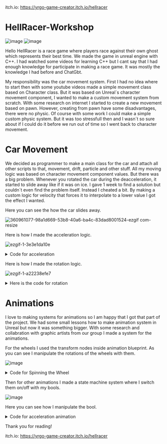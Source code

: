 itch.io: https://yrgo-game-creator.itch.io/hellracer

# HellRacer-Workshop
![image](https://github.com/user-attachments/assets/5107e2eb-72b2-4d48-b820-dae4a683f4fa)
![image](https://github.com/user-attachments/assets/0bdfd15f-4b56-423c-9e26-44cf783dde0b)


Hello HellRacer is a race game where players race against their own ghost which represents their best time. 
We made the game in unreal engine with C++. I had watched some videos for learning C++ but I cant say that I had enough knowledge for participate in making a race game. It was mostly the knowledge I had before and ChatGbt.



My responsibility was the car movement system. First I had no idea where to start then with some youtube videos made a simple movement class based on Character class. But it was based on Unreal´s character movement component, I wanted to make a custom movement system from scratch. With some research on internet I started to create a new movement based on pawn. However, creating from pawn have some disadvantages, there were no physic. Of course with some work I could make a simple custom physic system. But it was too stressfull then and I wasn´t so sure about if I could do it before we run out of time so I went back to character movement. 

# Car Movement

We decided as programmer to make a main class for the car and attach all other scripts to that, movement, drift, particle and other stuff. All my moving logic was based on character movement component values. But there was a big problem. Whenever you rotated the car during the deacceleration, it started to slide away like if it was on ice. I gave 1 week to find a solution but couldn´t even find the problem itself. Instead I cheated a bit. By making a custom logic for velocity that forces it to interpolate to a lower value I got the effect I wanted. 


Here you can see the how the car slides away.

![360961077-98a1d669-53b8-40a6-ba4c-83dad8001524-ezgif com-resize](https://github.com/user-attachments/assets/d064b83a-e05b-4b44-a81c-a9b9fbcb18d0)



Here is how I made the acceleration logic.

![ezgif-1-3e3e1da10e](https://github.com/user-attachments/assets/690f94ba-5148-409c-a2b9-4c8dd5212e1d)


<details>
  <summary>Code for acceleration</summary>
  
```csharp
void UCarMovementComponent::AccelerateMovement(float InputValue, bool bCanApplyAcceleration)
{

      // this is the variable I use later in main class to set the input movement
	CurrentAccelerationForInput = FMath::Lerp(CurrentAccelerationForInput, 1, AccelerateUpSpeed);

	isRotatingSmooth = true;

	CharacterMovementComponent->MaxAcceleration = SetMaxAcceleration;
	CharacterMovementComponent->BrakingFrictionFactor = BrakeFriction;
	CharacterMovementComponent->MaxWalkSpeed = CurrentTopSpeed;

	if (AccelerationFromCharacter > SetMaxAcceleration)
	{
		AccelerationFromCharacter = SetMaxAcceleration;
	}

	if (bCanApplyAcceleration)
	{
		AccelerationFromCharacter += InputValue * AccelerationSpeed * GetWorld()->GetDeltaSeconds();
	}
	else
	{
		AccelerationFromCharacter -= InputValue * AccelerationSpeed * GetWorld()->GetDeltaSeconds();
	}

        CharacterMovementComponent->MaxAcceleration = AccelerationFromCharacter;
}
```
</details>

Here is how I made the rotation logic.


![ezgif-1-a22238efe7](https://github.com/user-attachments/assets/f4d888f5-dcfc-4031-897a-508e9a20feb2)

<details>
  <summary>Here is the code for rotation</summary>
  
```csharp

void UCarMovementComponent::RotateMovement(float InputValue, AActor* WorldMesh)
{
	float DefaultWorldRotateSpeed = 100;

	bIsRotating = true;
	FVector CurrentVelocity = CharacterMovementComponent->Velocity;
	CharacterMovementComponent->MaxAcceleration = SetMaxAcceleration;


	MyActorRotation = WorldMesh->GetActorRotation();
	float MyWorldRotationYaw = MyActorRotation.Yaw + InputValue * WorldRotateSpeed * GetWorld()->GetDeltaSeconds();
	MyActorRotation.Yaw = MyWorldRotationYaw;
	WorldMesh->SetActorRotation(FRotator(0, MyWorldRotationYaw, 0));


	if (!bIsAccelerating && bIsRotatingSmooth)
	{
		FVector Deceleration = CurrentVelocity.GetSafeNormal() * deAccelerationSpeedDuringRotation * GetWorld()->GetDeltaSeconds();
		FVector NewVelocity = CurrentVelocity - Deceleration;
		CharacterMovementComponent->Velocity = NewVelocity;
	}
	if (CurrentSpeed <= 0) { return; }

	if (bIsRotatingSmooth && !HasLaunched)
	{
		if (CurrentVelocity.Length() <= MinimumSpeedToRotateInNormalSpeed && bIsDrifting == false)
		{
			WorldRotateSpeed = FMath::Lerp(WorldRotateSpeed, SetWorldRotationLowSpeed, WorldRotateAlpha);
		}

		if (CurrentVelocity.Length() > MinimumSpeedToRotateInNormalSpeed && bIsDrifting == false)
		{
			WorldRotateSpeed = FMath::Lerp(WorldRotateSpeed, SetWorldRotationHighSpeed, WorldRotateAlpha);
		}
	}
	else
	{
		WorldRotateSpeed = DefaultWorldRotateSpeed;
	}
}
```
</details>

# Animations

I love to making systems for animations so I am happy that I got that part of the project. We had some small lessons how to make animation system in Unreal but now it was something bigger. With some research and collabration with graphic artists from our group I made a system for the animations. 

For the wheels I used the transform nodes inside animation blueprint. As you can see I manipulate the rotations of the wheels with them. 

![image](https://github.com/user-attachments/assets/ede39612-c085-4694-a1e2-1f57fac1ed9f)

<details>
  <summary>Code for Spinning the Wheel</summary>
  
```csharp
void ACharacterInput::SpinWheel()
{
	if (bIsBrakingHard && !CarIsMovingBackWard)
	{
		return;
	}

	float SpeedReductionFactor = 10.0f;
	float BaseSpinSpeed = 50.0f;
	float AlphaValue = NormalizeMaxSpeed(MovementComponent->CurrentSpeed, MovementComponent->CurrentTopSpeed);

	if (CarIsMovingBackWard)
	{
		BaseSpinSpeed /= SpeedReductionFactor;  // Corrected to adjust BaseSpinSpeed itself
		AnimInstance->WheelSpeed += BaseSpinSpeed * AlphaValue;
	}
	else
	{
		AnimInstance->WheelSpeed -= BaseSpinSpeed * AlphaValue;
	}

	AnimInstance->WheelSpeed = FMath::Fmod(AnimInstance->WheelSpeed, 360.0f);
}

```
</details>

Then for other animations I made a state machine system where I switch them on/off with my bools.

![image](https://github.com/user-attachments/assets/98a39e88-4e9c-4345-90d9-9dc111b8e859)

Here you can see how I manipulate the bool.
<details>
  <summary>Code for acceleration animation</summary>
  
```csharp

if (MovementComponent->CurrentSpeed < 300 && CarIsMovingForward && MovementComponent->bIsAccelerating)
	{
		AnimInstance->isAccelerating = true;
	}
	else if (MovementComponent->CurrentSpeed > 300 && CarIsMovingForward && MovementComponent->bIsAccelerating)
	{
		AnimInstance->isAccelerating = false;
	}

```
</details>

Thank you for reading!

itch.io: https://yrgo-game-creator.itch.io/hellracer
